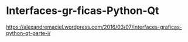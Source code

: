 # Interfaces-gr-ficas-Python-Qt
https://alexandremaciel.wordpress.com/2016/03/07/interfaces-graficas-python-qt-parte-i/
